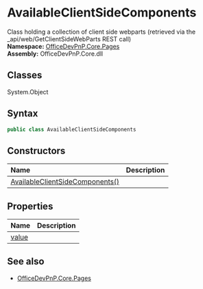# AvailableClientSideComponents
Class holding a collection of client side webparts (retrieved via the _api/web/GetClientSideWebParts REST call)  
**Namespace:** [OfficeDevPnP.Core.Pages](OfficeDevPnP.Core.Pages.md)  
**Assembly:** OfficeDevPnP.Core.dll  
## Classes
System.Object  
## Syntax
```C#
public class AvailableClientSideComponents
```
## Constructors
|**Name**|**Description**|
|:-----|:-----|
| [AvailableClientSideComponents()](AvailableClientSideComponentsconstructor1details.md) | 
## Properties
|**Name**|**Description**|
|:-----|:-----|
| [value](AvailableClientSideComponents.value.md) | 
## See also
- [OfficeDevPnP.Core.Pages](OfficeDevPnP.Core.Pages.md)
